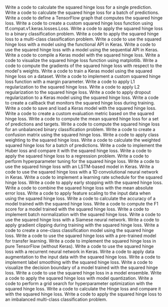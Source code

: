 Write a code to calculate the squared hinge loss for a single prediction.
Write a code to calculate the squared hinge loss for a batch of predictions.
Write a code to define a TensorFlow graph that computes the squared hinge loss.
Write a code to create a custom squared hinge loss function using tf.compat.v1.keras.losses.Loss.
Write a code to apply the squared hinge loss to a binary classification problem.
Write a code to apply the squared hinge loss to a multi-class classification problem.
Write a code to use the squared hinge loss with a model using the functional API in Keras.
Write a code to use the squared hinge loss with a model using the sequential API in Keras.
Write a code to compile a Keras model with the squared hinge loss.
Write a code to visualize the squared hinge loss function using matplotlib.
Write a code to compute the gradients of the squared hinge loss with respect to the model's weights.
Write a code to train a Keras model using the squared hinge loss on a dataset.
Write a code to implement a custom squared hinge loss function with a margin parameter.
Write a code to apply L1 regularization to the squared hinge loss.
Write a code to apply L2 regularization to the squared hinge loss.
Write a code to apply dropout regularization to a Keras model using the squared hinge loss.
Write a code to create a callback that monitors the squared hinge loss during training.
Write a code to save and load a Keras model with the squared hinge loss.
Write a code to create a custom evaluation metric based on the squared hinge loss.
Write a code to compute the mean squared hinge loss for a set of predictions and targets.
Write a code to compute the squared hinge loss for an unbalanced binary classification problem.
Write a code to create a confusion matrix using the squared hinge loss.
Write a code to apply class weighting to the squared hinge loss.
Write a code to calculate the weighted squared hinge loss for a batch of predictions.
Write a code to implement the Huber loss and compare it with the squared hinge loss.
Write a code to apply the squared hinge loss to a regression problem.
Write a code to perform hyperparameter tuning for the squared hinge loss.
Write a code to use the squared hinge loss with an LSTM-based model in Keras.
Write a code to use the squared hinge loss with a 1D convolutional neural network in Keras.
Write a code to implement a learning rate schedule for the squared hinge loss.
Write a code to apply early stopping with the squared hinge loss.
Write a code to combine the squared hinge loss with the mean absolute error loss.
Write a code to apply feature scaling to the input data when using the squared hinge loss.
Write a code to calculate the accuracy of a model trained with the squared hinge loss.
Write a code to compute the F1 score for a model trained with the squared hinge loss.
Write a code to implement batch normalization with the squared hinge loss.
Write a code to use the squared hinge loss with a Siamese neural network.
Write a code to apply gradient clipping during training with the squared hinge loss.
Write a code to create a one-class classification model using the squared hinge loss.
Write a code to use the squared hinge loss with a pre-trained model for transfer learning.
Write a code to implement the squared hinge loss in pure TensorFlow (without Keras).
Write a code to use the squared hinge loss with a recurrent neural network in Keras.
Write a code to apply data augmentation to the input data with the squared hinge loss.
Write a code to implement label smoothing with the squared hinge loss.
Write a code to visualize the decision boundary of a model trained with the squared hinge loss.
Write a code to use the squared hinge loss in a model ensemble.
Write a code to apply the squared hinge loss with model quantization.
Write a code to perform a grid search for hyperparameter optimization with the squared hinge loss.
Write a code to calculate the Hinge loss and compare it with the squared hinge loss.
Write a code to apply the squared hinge loss to an imbalanced multi-class classification problem.